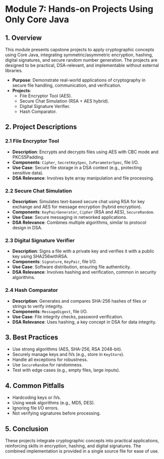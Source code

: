 # Module 7: Hands-on Projects Using Only Core Java

## 1. Overview
This module presents capstone projects to apply cryptographic concepts using Core Java, integrating symmetric/asymmetric encryption, hashing, digital signatures, and secure random number generation. The projects are designed to be practical, DSA-relevant, and implementable without external libraries.

- **Purpose**: Demonstrate real-world applications of cryptography in secure file handling, communication, and verification.
- **Projects**:
  - File Encryptor Tool (AES).
  - Secure Chat Simulation (RSA + AES hybrid).
  - Digital Signature Verifier.
  - Hash Comparator.

## 2. Project Descriptions
### 2.1 File Encryptor Tool
- **Description**: Encrypts and decrypts files using AES with CBC mode and PKCS5Padding.
- **Components**: `Cipher`, `SecretKeySpec`, `IvParameterSpec`, file I/O.
- **Use Case**: Secure file storage in a DSA context (e.g., protecting sensitive data).
- **DSA Relevance**: Involves byte array manipulation and file processing.

### 2.2 Secure Chat Simulation
- **Description**: Simulates text-based secure chat using RSA for key exchange and AES for message encryption (hybrid encryption).
- **Components**: `KeyPairGenerator`, `Cipher` (RSA and AES), `SecureRandom`.
- **Use Case**: Secure messaging in networked applications.
- **DSA Relevance**: Combines multiple algorithms, similar to protocol design in DSA.

### 2.3 Digital Signature Verifier
- **Description**: Signs a file with a private key and verifies it with a public key using SHA256withRSA.
- **Components**: `Signature`, `KeyPair`, file I/O.
- **Use Case**: Software distribution, ensuring file authenticity.
- **DSA Relevance**: Involves hashing and verification, common in security algorithms.

### 2.4 Hash Comparator
- **Description**: Generates and compares SHA-256 hashes of files or strings to verify integrity.
- **Components**: `MessageDigest`, file I/O.
- **Use Case**: File integrity checks, password verification.
- **DSA Relevance**: Uses hashing, a key concept in DSA for data integrity.

## 3. Best Practices
- Use strong algorithms (AES, SHA-256, RSA 2048-bit).
- Securely manage keys and IVs (e.g., store in `KeyStore`).
- Handle all exceptions for robustness.
- Use `SecureRandom` for randomness.
- Test with edge cases (e.g., empty files, large inputs).

## 4. Common Pitfalls
- Hardcoding keys or IVs.
- Using weak algorithms (e.g., MD5, DES).
- Ignoring file I/O errors.
- Not verifying signatures before processing.

## 5. Conclusion
These projects integrate cryptographic concepts into practical applications, reinforcing skills in encryption, hashing, and digital signatures. The combined implementation is provided in a single source file for ease of use.